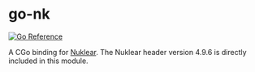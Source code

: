 # go-nk

[![Go Reference](https://pkg.go.dev/badge/github.com/kbolino/go-nk.svg)](https://pkg.go.dev/github.com/kbolino/go-nk)

A CGo binding for [Nuklear][nuklear]. The Nuklear header version 4.9.6 is
directly included in this module.

[nuklear]: https://github.com/Immediate-Mode-UI/Nuklear
